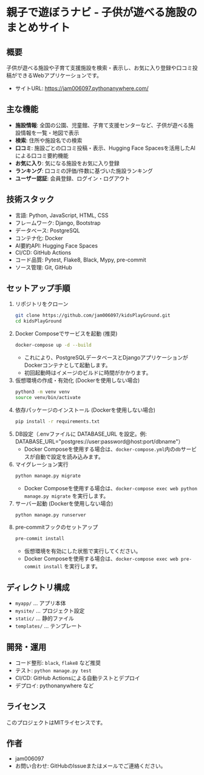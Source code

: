 # 親子で遊ぼうナビ - 子供が遊べる施設のまとめサイト

## 概要
子供が遊べる施設や子育て支援施設を検索・表示し、お気に入り登録や口コミ投稿ができるWebアプリケーションです。

- サイトURL: https://jam006097.pythonanywhere.com/



## 主な機能

- **施設情報**: 全国の公園、児童館、子育て支援センターなど、子供が遊べる施設情報を一覧・地図で表示
- **検索**: 住所や施設名での検索
- **口コミ**: 施設ごとの口コミ投稿・表示、Hugging Face Spacesを活用したAIによる口コミ要約機能
- **お気に入り**: 気になる施設をお気に入り登録
- **ランキング**: 口コミの評価/件数に基づいた施設ランキング
- **ユーザー認証**: 会員登録、ログイン・ログアウト

## 技術スタック
- 言語: Python, JavaScript, HTML, CSS
- フレームワーク: Django, Bootstrap
- データベース: PostgreSQL
- コンテナ化: Docker
- AI要約API: Hugging Face Spaces
- CI/CD: GitHub Actions
- コード品質: Pytest, Flake8, Black, Mypy, pre-commit
- ソース管理: Git, GitHub

## セットアップ手順
1. リポジトリをクローン
   ```bash
   git clone https://github.com/jam006097/kidsPlayGround.git
   cd kidsPlayGround
   ```
2. Docker Composeでサービスを起動 (推奨)
   ```bash
   docker-compose up -d --build
   ```
   - これにより、PostgreSQLデータベースとDjangoアプリケーションがDockerコンテナとして起動します。
   - 初回起動時はイメージのビルドに時間がかかります。
3. 仮想環境の作成・有効化 (Dockerを使用しない場合)
   ```bash
   python3 -m venv venv
   source venv/bin/activate
   ```
4. 依存パッケージのインストール (Dockerを使用しない場合)
   ```bash
   pip install -r requirements.txt
   ```
5. DB設定（.envファイルに DATABASE_URL を設定。例: DATABASE_URL="postgres://user:password@host:port/dbname"）
   - Docker Composeを使用する場合は、`docker-compose.yml`内の`db`サービスが自動で設定を読み込みます。
6. マイグレーション実行
   ```bash
   python manage.py migrate
   ```
   - Docker Composeを使用する場合は、`docker-compose exec web python manage.py migrate` を実行します。
7. サーバー起動 (Dockerを使用しない場合)
   ```bash
   python manage.py runserver
   ```
8. pre-commitフックのセットアップ
   ```bash
   pre-commit install
   ```
   - 仮想環境を有効にした状態で実行してください。
   - Docker Composeを使用する場合は、`docker-compose exec web pre-commit install` を実行します。

## ディレクトリ構成
- `myapp/` ... アプリ本体
- `mysite/` ... プロジェクト設定
- `static/` ... 静的ファイル
- `templates/` ... テンプレート

## 開発・運用
- コード整形: `black`, `flake8` など推奨
- テスト: `python manage.py test`
- CI/CD: GitHub Actionsによる自動テストとデプロイ
- デプロイ: pythonanywhere など

## ライセンス
このプロジェクトはMITライセンスです。

## 作者
- jam006097
- お問い合わせ: GitHubのIssueまたはメールでご連絡ください。
